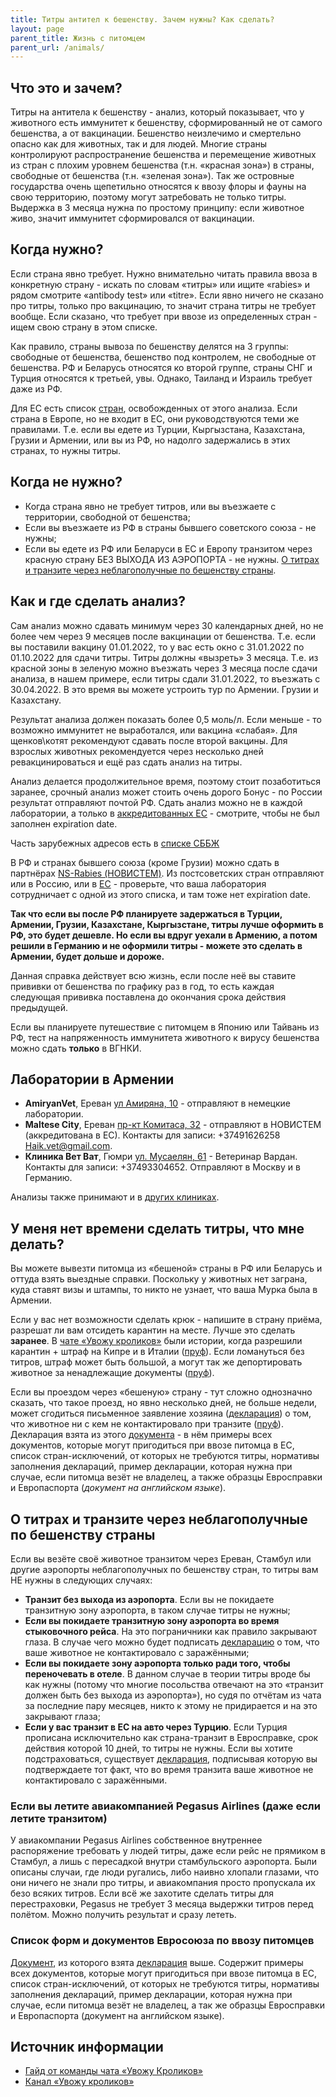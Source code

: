 ```yaml
---
title: Титры антител к бешенству. Зачем нужны? Как сделать?
layout: page
parent_title: Жизнь с питомцем
parent_url: /animals/
---
```


## Что это и зачем?

Титры на антитела к бешенству - анализ, который показывает, что у животного есть иммунитет к бешенству, сформированный
не от самого бешенства, а от вакцинации. Бешенство неизлечимо и смертельно опасно как для животных, так и для людей.
Многие страны контролируют распространение бешенства и перемещение животных из стран с плохим уровнем бешенства
(т.н. «красная зона») в страны, свободные от бешенства (т.н. «зеленая зона»). Так же островные государства очень
щепетильно относятся к ввозу флоры и фауны на свою территорию, поэтому могут затребовать не только титры.
Выдержка в 3 месяца нужна по простому принципу: если животное живо, значит иммунитет сформировался от вакцинации. 

## Когда нужно?

Если страна явно требует. Нужно внимательно читать правила ввоза в конкретную страну - искать по словам «титры» или
ищите «rabies» и рядом смотрите «antibody test» или «titre». Если явно ничего не сказано про титры,
только про вакцинацию, то значит страна титры не требует вообще. Если сказано, что требует при ввозе
из определенных стран - ищем свою страну в этом списке.

Как правило, страны вывоза по бешенству делятся на 3 группы: свободные от бешенства, бешенство под контролем, не
свободные от бешенства. РФ и Беларусь относятся ко второй группе, страны СНГ и Турция относятся к третьей, увы.
Однако, Таиланд и Израиль требует даже из РФ. 

Для ЕС есть список [стран](https://food.ec.europa.eu/animals/movement-pets/eu-legislation/listing-territories-and-non-eu-countries_en),
освобожденных от этого анализа. Если страна в Европе, но не входит в ЕС, они руководствуются теми же правилами. Т.е.
если вы едете из Турции, Кыргызстана, Казахстана, Грузии и Армении, или вы из РФ, но надолго задержались в этих странах,
то нужны титры. 

## Когда не нужно?

- Когда страна явно не требует титров, или вы въезжаете с территории, свободной от бешенства;
- Если вы въезжаете из РФ в страны бывшего советского союза - не нужны;
- Если вы едете из РФ или Беларуси в ЕС и Европу транзитом через красную страну БЕЗ ВЫХОДА ИЗ АЭРОПОРТА - не нужны.
[О титрах и транзите через неблагополучные по бешенству страны](#о-титрах-и-транзите-через-неблагополучные-по-бешенству-страны).

## Как и где сделать анализ?

Сам анализ можно сдавать минимум через 30 календарных дней, но не более чем через 9 месяцев после вакцинации
от бешенства. Т.е. если вы поставили вакцину 01.01.2022, то у вас есть окно с 31.01.2022 по 01.10.2022 для сдачи титры.
Титры должны «вызреть» 3 месяца. Т.е. из красной зоны в зеленую можно въезжать через 3 месяца после сдачи анализа,
в нашем примере, если титры сдали 31.01.2022, то въезжать с 30.04.2022. В это время вы можете устроить тур по Армении.
Грузии и Казахстану.

Результат анализа должен показать более 0,5 моль/л. Если меньше - то возможно иммунитет не
выработался, или вакцина «слабая». Для щенков\котят рекомендуют сдавать после второй вакцины. Для взрослых животных
рекомендуется через несколько дней ревакцинироваться и ещё раз сдать анализ на титры.

Анализ делается продолжительное время, поэтому стоит позаботиться заранее, срочный анализ может стоить очень дорого
Бонус - по России результат отправляют почтой РФ. Сдать анализ можно не в каждой лаборатории, а только в
[аккредитованных ЕС](https://ec.europa.eu/food/animals/movement-pets/approved-rabies-serology-laboratories/non-eu-countries_en) -
смотрите, чтобы не был заполнен expiration date.

Часть зарубежных адресов есть в [списке СББЖ](https://bit.ly/3SyGHfs)

В РФ и странах бывшего союза (кроме Грузии) можно сдать в партнёрах
[NS-Rabies (НОВИСТЕМ)](https://ns-rabies.ru/poleznaya-informatsiya/kliniki-partnery/).
Из постсоветских стран отправляют или в Россию, или в
[ЕС](https://food.ec.europa.eu/animals/movement-pets/approved-rabies-serology-laboratories/approved-rabies-serology-laboratories-eu-countries_en) -
проверьте, что ваша лаборатория сотрудничает с одной из этого списка, и там тоже нет expiration date.

**Так что если вы после РФ планируете задержаться в Турции, Армении, Грузии, Казахстане, Кыргызстане,
титры лучше оформить в РФ, это будет дешевле. Но если вы вдруг уехали в Армению, а потом решили в Германию и не
оформили титры - можете это сделать в Армении, будет дольше и дороже.**

Данная справка действует всю жизнь, если после неё вы ставите прививки от бешенства по графику раз в год, то есть каждая
следующая прививка поставлена до окончания срока действия предыдущей.

Если вы планируете путешествие с питомцем в Японию или Тайвань из РФ, тест на напряженность иммунитета животного
к вирусу бешенства можно сдать **только** в ВГНКИ. 

## Лаборатории в Армении

- **AmiryanVet**, Ереван [ул Амиряна, 10](https://yandex.ru/maps/org/209808278094) - отправляют в немецкие лаборатории.
- **Maltese City**, Ереван [пр-кт Комитаса, 32](https://yandex.ru/maps/10262/yerevan/house/YE0YcwdjSUQCQFpqfX5xdX5lZg==/?ll=44.503015%2C40.204262&z=17.71) -
  отправляют в НОВИСТЕМ (аккредитована в ЕС). Контакты для записи: +37491626258 Haik.vet@gmail.com.
- **Клиника Вет Ват**, Гюмри [ул. Мусаелян, 61](https://yandex.ru/maps/org/vet_vat/40293317454/) -
  Ветеринар Вардан. Контакты для записи: +37493304652. Отправляют в Москву и в Германию.

Анализы также принимают и в [других клиниках](vetclinics.md).

## У меня нет времени сделать титры, что мне делать?

Вы можете вывезти питомца из «бешеной» страны в РФ или Беларусь и оттуда взять выездные справки. Поскольку у животных
нет заграна, куда ставят визы и штампы, то никто не узнает, что ваша Мурка была в Армении.

Если у вас нет возможности сделать крюк - напишите в страну приёма, разрешат ли вам отсидеть карантин на месте.
Лучше это сделать **заранее**. В [чате «Увожу кроликов»](https://t.me/takemyrabbits) были истории, когда разрешили
карантин + штраф на Кипре и в Италии ([пруф](/files/animals-titers-1.png)). Если ломануться без титров, штраф может быть
большой, а могут так же депортировать животное за ненадлежащие документы ([пруф](/files/animals-titers-2.jpg)). 

Если вы проездом через «бешеную» страну - тут сложно однозначно сказать, что такое проезд, но явно несколько дней,
не больше недели, может сгодиться письменное заявление хозяина ([декларация](/files/animals-rabies-decl.jpg)) о том,
что животное ни с кем не контактировало при транзите ([пруф](/files/animals-titers-3.png)). Декларация взята из
этого [документа](#список-форм-и-документов-евросоюза-по-ввозу-питомцев) - в нём примеры всех документов, которые могут
пригодиться при ввозе питомца в ЕС, список стран-исключений, от которых не требуются титры, нормативы заполнения
деклараций, пример декларации, которая нужна при случае, если питомца везёт не владелец, а также образцы Евросправки и
Европаспорта (*документ на английском языке*).

## О титрах и транзите через неблагополучные по бешенству страны

Если вы везёте своё животное транзитом через Ереван, Стамбул или другие аэропорты неблагополучных по бешенству
стран, то титры вам НЕ нужны в следующих случаях:

- **Транзит без выхода из аэропорта**. Если вы не покидаете транзитную зону аэропорта, в таком случае титры не нужны;
- **Если вы покидаете транзитную зону аэропорта во время стыковочного рейса**. На это пограничники как правило закрывают
глаза. В случае чего можно будет подписать [декларацию](/files/animals-rabies-decl.jpg) о том, что ваше животное не контактировало с заражёнными;
- **Если вы покидаете зону аэропорта только ради того, чтобы переночевать в отеле**. В данном случае в теории титры
вроде бы как нужны (потому что многие посольства отвечают на это «транзит должен быть без выхода из аэропорта»), но судя
по отчётам из чата за последние пару месяцев, никто к этому не придирается и на это закрывают глаза;
- **Если у вас транзит в ЕС на авто через Турцию**. Если Турция прописана исключительно как страна-транзит в Евросправке,
срок действия которой 10 дней, то титры не нужны. Если вы хотите подстраховаться, существует
[декларация](/files/animals-rabies-decl.jpg), подписывая которую вы подтверждаете тот факт, что во время транзита ваше
животное не контактировало с заражёнными.

### Если вы летите авиакомпанией Pegasus Airlines (даже если летите транзитом)

У авиакомпании Pegasus Airlines собственное внутреннее распоряжение требовать у людей титры, даже если рейс не прямиком
в Стамбул, а лишь с пересадкой внутри стамбульского аэропорта. Были описаны случаи, где люди ругались, либо наивно
хлопали глазами, что они ничего не знали про титры, и авиакомпания просто пропускала их безо всяких титров. Если всё
же захотите сделать титры для перестраховки, Pegasus не требует 3 месяца выдержки титров перед полётом.
Можно получить результат и сразу лететь.

### Список форм и документов Евросоюза по ввозу питомцев

[Документ](https://eur-lex.europa.eu/eli/reg_impl/2013/577/2019-11-01), из которого взята
[декларация](/files/animals-rabies-decl.jpg) выше. Содержит примеры всех документов, которые могут пригодиться при
ввозе питомца в ЕС, список стран-исключений, от которых не требуются титры, нормативы заполнения деклараций, пример
декларации, которая нужна при случае, если питомца везёт не владелец, а так же образцы Евросправки
и Европаспорта (документ на английском языке).

## Источник информации

- [Гайд от команды чата «Увожу Кроликов»](https://rabbitsleavingrussia.wiki/w/Титры:_Когда_они_нужны_и_когда_не_нужны._Краткое_руководство)
- [Канал «Увожу кроликов»](https://t.me/takemyrabbits)
